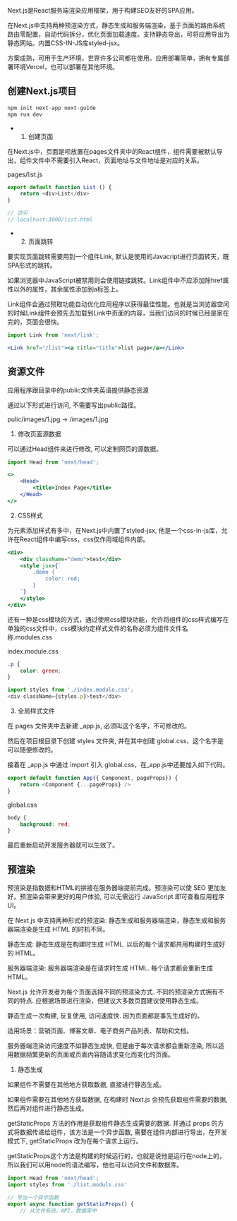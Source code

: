 Next.js是React服务端渲染应用框架，用于构建SEO友好的SPA应用。

在Next.js中支持两种预渲染方式，静态生成和服务端渲染，基于页面的路由系统路由零配置，自动代码拆分，优化页面加载速度。支持静态导出，可将应用导出为静态网站。内置CSS-IN-JS库styled-jsx。

方案成熟，可用于生产环境，世界许多公司都在使用。应用部署简单，拥有专属部署环境Vercel，也可以部署在其他环境。

## 创建Next.js项目

```js
npm init next-app next-guide
npm run dev
```

- 1. 创建页面

在Next.js中，页面是呗放置在pages文件夹中的React组件，组件需要被默认导出，组件文件中不需要引入React，页面地址与文件地址是对应的关系。

pages/list.js

```js
export default function List () {
    return <div>List</div>
}

// 访问
// localhost:3000/list.html
```

- 2. 页面跳转

要实现页面跳转需要用到一个组件Link, 默认是使用的Javacript进行页面转天，既SPA形式的跳转。

如果浏览器中JavaScript被禁用则会使用链接跳转。Link组件中不应添加除href属性以外的属性，其余属性添加到a标签上。

Link组件会通过预取功能自动优化应用程序以获得最佳性能。也就是当浏览器空闲的时候Link组件会预先去加载到Link中页面的内容，当我们访问的时候已经是家在完的，页面会很快。

```jsx
import Link from 'next/link';

<Link href="/list"><a title="title">list page</a></Link>
```
## 资源文件

应用程序跟目录中的public文件夹英语提供静态资源

通过以下形式进行访问, 不需要写出public路径。

pulic/images/1.jpg -> /images/1.jpg

1. 修改页面源数据

可以通过Head组件来进行修改, 可以定制网页的源数据。

```jsx
import Head from 'next/head';

<>
    <Head>
        <title>Index Page</title>
    </Head>
</>
```

2. CSS样式

为元素添加样式有多中，在Next.js中内置了styled-jsx, 他是一个css-in-js库，允许在React组件中编写css，css仅作用域组件内部。

```jsx
<div>
    <div className="demo">test</div>
    <style jsx>{`
        .demo {
            color: red;
        }
    `}
    </style>
</div>
```

还有一种是css模块的方式，通过使用css模块功能，允许将组件的css样式编写在单独的css文件中，css模块约定样式文件的名称必须为组件文件名称.modules.css

index.module.css

```css
.p {
    color: green;
}
```

```js
import styles from './index.module.css';
<div className={styles.p}>test</div>
```

3. 全局样式文件

在 pages 文件夹中去新建 _app.js, 必须叫这个名字，不可修改的。

然后在项目根目录下创建 styles 文件夹, 并在其中创建 global.css，这个名字是可以随便修改的。

接着在 _app.js 中通过 import 引入 global.css，在_app.js中还要加入如下代码。

```js
export default function App({ Component, pageProps}) {
    return <Component {...pageProps} />
}
```

global.css

```css
body {
    background: red;
}
```

最后重新启动开发服务器就可以生效了。

## 预渲染

预渲染是指数据和HTML的拼接在服务器端提前完成。预渲染可以使 SEO 更加友好。预渲染会带来更好的用户体验, 可以无需运行 JavaScript 即可查看应用程序UI。

在 Next.js 中支持两种形式的预渲染: 静态生成和服务器端渲染，静态生成和服务器端渲染是生成 HTML 的时机不同。

静态生成: 静态生成是在构建时生成 HTML. 以后的每个请求都共用构建时生成好的 HTML。

服务器端渲染: 服务器端渲染是在请求时生成 HTML. 每个请求都会重新生成 HTML。

Next.js 允许开发者为每个页面选择不同的预渲染方式. 不同的预渲染方式拥有不同的特点. 应根据场景进行渲染，但建议大多数页面建议使用静态生成。

静态生成一次构建, 反复使用, 访问速度快. 因为页面都是事先生成好的。

适用场景：营销页面、博客文章、电子商务产品列表、帮助和文档。

服务器端渲染访问速度不如静态生成快, 但是由于每次请求都会重新渲染, 所以适用数据频繁更新的页面或页面内容随请求变化而变化的页面。

1. 静态生成

如果组件不需要在其他地方获取数据, 直接进行静态生成。

如果组件需要在其他地方获取数据, 在构建时 Next.js 会预先获取组件需要的数据, 然后再对组件进行静态生成。

getStaticProps 方法的作用是获取组件静态生成需要的数据. 并通过 props 的方式将数据传递给组件，该方法是一个异步函数, 需要在组件内部进行导出，在开发模式下, getStaticProps 改为在每个请求上运行。

getStaticProps这个方法是构建的时候运行的，也就是说他是运行在node上的，所以我们可以用node的语法编写，他也可以访问文件和数据库。

```js
import Head from 'next/head';
import styles from './list.moduls.css'

// 导出一个异步函数
export async function getStaticProps() {
    // 从文件系统，API，数据库中